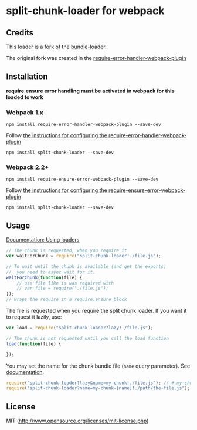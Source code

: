 # split-chunk-loader for webpack

## Credits

This loader is a fork of the [bundle-loader](https://github.com/webpack/bundle-loader).

The original fork was created in the [require-error-handler-webpack-plugin](https://github.com/richardscarrott/require-error-handler-webpack-plugin/blob/master/src/BundleLoader.js)

## Installation

**require.ensure error handling must be activated in webpack for this loaded to work**

### Webpack 1.x

``` shell
npm install require-error-handler-webpack-plugin --save-dev
```

Follow [the instructions for configuring the require-error-handler-webpack-plugin](https://github.com/richardscarrott/require-error-handler-webpack-plugin/blob/master/README.md)

``` shell
npm install split-chunk-loader --save-dev
```

### Webpack 2.2+

``` shell
npm install require-ensure-error-webpack-plugin --save-dev
```

Follow [the instructions for configuring the require-ensure-error-webpack-plugin](https://github.com/jharris4/require-ensure-error-webpack-plugin/blob/master/README.md)

``` shell
npm install split-chunk-loader --save-dev
```

## Usage

[Documentation: Using loaders](http://webpack.github.io/docs/using-loaders.html)

``` javascript
// The chunk is requested, when you require it
var waitForChunk = require("split-chunk-loader!./file.js");

// To wait until the chunk is available (and get the exports)
//  you need to async wait for it.
waitForChunk(function(file) {
	// use file like is was required with
	// var file = require("./file.js");
});
// wraps the require in a require.ensure block
```

The file is requested when you require the split chunk loader. If you want it to request it lazily, use:

``` javascript
var load = require("split-chunk-loader?lazy!./file.js");

// The chunk is not requested until you call the load function
load(function(file) {

});
```

You may set the name for the chunk bundle file (`name` query parameter). See [documentation](https://github.com/webpack/loader-utils#interpolatename).

``` javascript
require("split-chunk-loader?lazy&name=my-chunk!./file.js"); // #.my-chunk.js
require("split-chunk-loader?name=my-chunk-[name]!./path/the-file.js"); // #.my-chunk-the-file.js
```

## License

MIT (http://www.opensource.org/licenses/mit-license.php)
